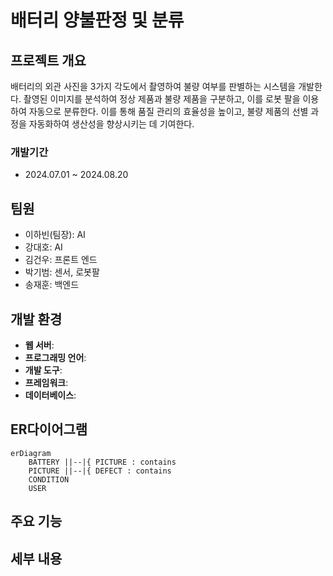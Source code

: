 # 배터리 양불판정 및 분류

## 프로젝트 개요
배터리의 외관 사진을 3가지 각도에서 촬영하여 불량 여부를 판별하는 시스템을 개발한다. 촬영된 이미지를 분석하여 정상 제품과 불량 제품을 구분하고, 이를 로봇 팔을 이용하여 자동으로 분류한다. 이를 통해 품질 관리의 효율성을 높이고, 불량 제품의 선별 과정을 자동화하여 생산성을 향상시키는 데 기여한다.

### 개발기간
- 2024.07.01 ~ 2024.08.20


## 팀원
- 이하빈(팀장): AI
- 강대호: AI
- 김건우: 프론트 엔드
- 박기범: 센서, 로봇팔
- 송재훈: 백엔드

## 개발 환경
- **웹 서버**: 
- **프로그래밍 언어**: 
- **개발 도구**: 
- **프레임워크**: 
- **데이터베이스**:

## ER다이어그램
```mermaid
erDiagram
    BATTERY ||--|{ PICTURE : contains
    PICTURE ||--|{ DEFECT : contains
    CONDITION
    USER
```


## 주요 기능


## 세부 내용
